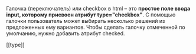 Галочка (переключатель) или checkbox в html – это **простое поле ввода input, которому присвоен атрибут type="checkbox"**. С помощью галочки пользователь может выбирать несколько решений из предложенных ему вариантов. Чтобы сделать галочку отмеченной по умолчанию, нужно добавить атрибут checked.

[[type]]